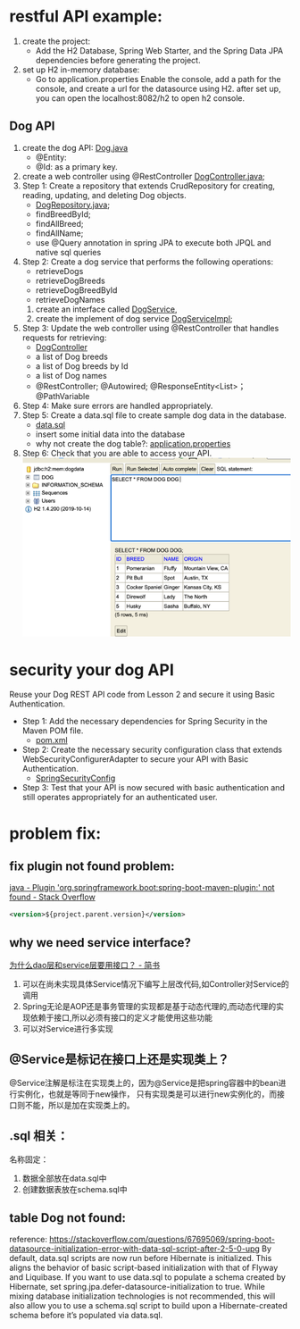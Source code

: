 # restful API example:
1. create the project: 
   - Add the H2 Database, Spring Web Starter, and the Spring Data JPA dependencies before generating the project.
2. set up H2 in-memory database:
    - Go to application.properties Enable the console, add a path for the console, and create a url for the datasource using H2.
after set up, you can open the localhost:8082/h2 to open h2 console.
## Dog API 
1. create the dog API: [Dog.java](./src/main/java/com/udacity/RestAPIexample/entity/Dog.java)
   - @Entity:
   - @Id: as a primary key.
2. create a web controller using @RestController  [DogController.java](./src/main/java/com/udacity/RestAPIexample/web/DogController.java);
3. Step 1: Create a repository that extends CrudRepository for creating, reading, updating, and deleting Dog objects.
   - [DogRepository.java](./src/main/java/com/udacity/RestAPIexample/repository/DogRepository.java);
   - findBreedById;
   - findAllBreed;
   - findAllName;
   - use @Query annotation in spring JPA to execute both JPQL and native sql queries
4. Step 2: Create a dog service that performs the following operations:
   - retrieveDogs 
   - retrieveDogBreeds
   - retrieveDogBreedById
   - retrieveDogNames
   1. create an interface called [DogService](./src/main/java/com/udacity/RestAPIexample/service/DogService.java),
   2. create the implement of dog service [DogServiceImpl](./src/main/java/com/udacity/RestAPIexample/service/DogServiceImpl.java);
5. Step 3: Update the web controller using @RestController that handles requests for retrieving:
   - [DogController](./src/main/java/com/udacity/RestAPIexample/web/DogController.java)
   - a list of Dog breeds
   - a list of Dog breeds by Id
   - a list of Dog names
   - @RestController; @Autowired; @ResponseEntity<List<Dog>>； @PathVariable
6. Step 4: Make sure errors are handled appropriately.
7. Step 5: Create a data.sql file to create sample dog data in the database.
   - [data.sql](./src/main/resources/data.sql)
   - insert some initial data into the database
   - why not create the dog table?: [application.properties](./src/main/resources/application.properties)
8. Step 6: Check that you are able to access your API.
   ![img.png](img.png)
# security your dog API
Reuse your Dog REST API code from Lesson 2 and secure it using Basic Authentication.

- Step 1: Add the necessary dependencies for Spring Security in the Maven POM file.
  - [pom.xml](./pom.xml)
- Step 2: Create the necessary security configuration class that extends WebSecurityConfigurerAdapter to secure your API with Basic Authentication.
   - [SpringSecurityConfig](./src/main/java/com/udacity/RestAPIexample/config/SpringSecurityConfig.java)
- Step 3: Test that your API is now secured with basic authentication and still operates appropriately for an authenticated user.
# problem fix:
## fix plugin not found problem:
[java - Plugin 'org.springframework.boot:spring-boot-maven-plugin:' not found - Stack Overflow](https://stackoverflow.com/questions/64639836/plugin-org-springframework-bootspring-boot-maven-plugin-not-found)
```xml
<version>${project.parent.version}</version>
```
## why we need service interface?
[为什么dao层和service层要用接口？ - 简书](https://www.jianshu.com/p/64abdd29bdf6)
1. 可以在尚未实现具体Service情况下编写上层改代码,如Controller对Service的调用
2. Spring无论是AOP还是事务管理的实现都是基于动态代理的,而动态代理的实现依赖于接口,所以必须有接口的定义才能使用这些功能
3. 可以对Service进行多实现

## @Service是标记在接口上还是实现类上？
@Service注解是标注在实现类上的，因为@Service是把spring容器中的bean进行实例化，也就是等同于new操作，
只有实现类是可以进行new实例化的，而接口则不能，所以是加在实现类上的。

## .sql 相关：
名称固定：
1. 数据全部放在data.sql中
2. 创建数据表放在schema.sql中

## table Dog not found:
reference: https://stackoverflow.com/questions/67695069/spring-boot-datasource-initialization-error-with-data-sql-script-after-2-5-0-upg
By default, data.sql scripts are now run before Hibernate is initialized.
This aligns the behavior of basic script-based initialization with that of Flyway and Liquibase.
If you want to use data.sql to populate a schema created by Hibernate,
set spring.jpa.defer-datasource-initialization to true.
While mixing database initialization technologies is not recommended,
this will also allow you to use a schema.sql script to build upon a Hibernate-created schema before it’s populated via data.sql.